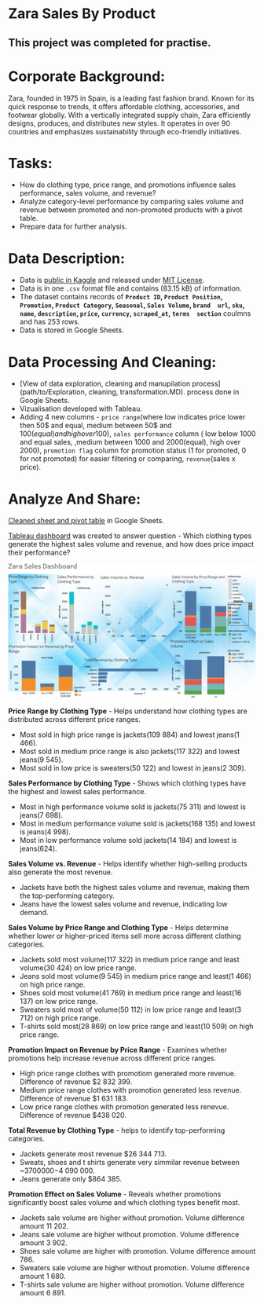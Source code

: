 # Zara Sales By Product

## This project was completed for practise.

# Corporate Background:
Zara, founded in 1975 in Spain, is a leading fast fashion brand. Known for its quick response to trends, it offers affordable clothing, accessories, and footwear globally. With a vertically integrated supply chain, Zara efficiently designs, produces, and distributes new styles.
It operates in over 90 countries and emphasizes sustainability through eco-friendly initiatives.

# Tasks:
* How do clothing type, price range, and promotions influence sales performance, sales volume, and revenue?
* Analyze category-level performance by comparing sales volume and revenue between promoted and non-promoted products with a pivot table.
* Prepare data for further analysis.

# Data Description:
* Data is [public in Kaggle](https://www.kaggle.com/datasets/xontoloyo/data-penjualan-zara/data) and released under [MIT License](https://www.mit.edu/~amini/LICENSE.md).
* Data is in one `.csv` format file and contains (83.15 kB) of information.
* The dataset contains records of **`Product ID`,	`Product Position`,	`Promotion`,	`Product Category`,	`Seasonal`,	`Sales Volume`,	`brand	url`,	`sku`,	`name`,	`description`,	`price`,	`currency`,	`scraped_at`,	`terms	section`** coulmns and has 253 rows.
* Data is stored in Google Sheets.

# Data Processing And Cleaning:
* [View of data exploration, cleaning and manupilation process](path/to/Exploration, cleaning, transformation.MD). process done in Google Sheets.
* Vizualisation developed with Tableau.
* Adding 4 new columns - `price range`(where low indicates price lower then 50$ and equal, medium between 50$ and 100$(equal) and high over 100$), `sales performance` column ( low below 1000 and equal sales, ,medium between 1000 and 2000(equal), high over 2000), `promotion flag` column for promotion status (1 for promoted, 0 for not promoted) for easier filtering or comparing, `revenue`(sales x price).

# Analyze And Share:
[Cleaned sheet and pivot table](https://docs.google.com/spreadsheets/d/1qM-US_Z5_eA7O50pTH4mnvdmK9CdFFQiH45qe5BHRhE/edit?usp=sharing) in Google Sheets.

[Tableau dashboard](https://public.tableau.com/app/profile/aurimas.naujalis/viz/Zarasales/Zarasales?publish=yes) was created to answer question - Which clothing types generate the highest sales volume and revenue, and how does price impact their performance?

![dashboard](zara_dashboard.PNG)

**Price Range by Clothing Type** - Helps understand how clothing types are distributed across different price ranges.
* Most sold in high price range is jackets(109 884) and lowest jeans(1 466).
* Most sold in medium price range is also jackets(117 322) and lowest jeans(9 545).
* Most sold in low price is sweaters(50 122) and lowest in jeans(2 309).

**Sales Performance by Clothing Type** - Shows which clothing types have the highest and lowest sales performance.
* Most in high performance volume sold is jackets(75 311) and lowest is jeans(7 698).
* Most in medium performance volume sold is jackets(168 135) and lowest is jeans(4 998).
* Most in low performance volume sold jackets(14 184) and lowest is jeans(624).

**Sales Volume vs. Revenue** - Helps identify whether high-selling products also generate the most revenue.
* Jackets have both the highest sales volume and revenue, making them the top-performing category.
* Jeans have the lowest sales volume and revenue, indicating low demand.

**Sales Volume by Price Range and Clothing Type** - Helps determine whether lower or higher-priced items sell more across different clothing categories.
* Jackets sold most volume(117 322) in medium price range and least volume(30 424) on low price range.
* Jeans sold most volume(9 545) in medium price range and least(1 466) on high price range.
* Shoes sold most volume(41 769) in medium price range and least(16 137) on low price range.
* Sweaters sold most of volume(50 112) in low price range and least(3 712) on high price range.
* T-shirts sold most(28 869) on low price range and least(10 509) on high price range.

**Promotion Impact on Revenue by Price Range** - Examines whether promotions help increase revenue across different price ranges.
* High price range clothes with promotiom generated more revenue. Difference of revenue $2 832 399.
* Medium price range clothes with promotion generated less revenue. Difference of revenue $1 631 183.
* Low price range clothes with promotion generated less renevue. Difference of revenue $438 020.

**Total Revenue by Clothing Type** - helps to identify top-performing categories.
* Jackets generate most revenue $26 344 713.
* Sweats, shoes and t shirts generate very simmilar revenue between ~$3 700 000-$4 090 000.
* Jeans generate only $864 385.

**Promotion Effect on Sales Volume** - Reveals whether promotions significantly boost sales volume and which clothing types benefit most.
* Jackets sale volume are higher without promotion. Volume difference amount 11 202.
* Jeans sale volume are higher without promotion. Volume difference amount 3 902.
* Shoes sale volume are higher with promotion. Volume difference amount 786.
* Sweaters  sale volume are higher without promotion. Volume difference amount 1 680.
* T-shirts  sale volume are higher without promotion. Volume difference amount 6 891.




